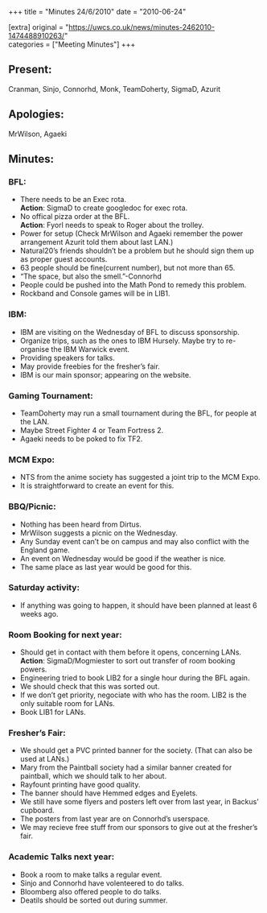 +++
title = "Minutes 24/6/2010"
date = "2010-06-24"

[extra]
original = "https://uwcs.co.uk/news/minutes-2462010-1474488910263/"    
categories = ["Meeting Minutes"]
+++

## Present:

Cranman, Sinjo, Connorhd, Monk, TeamDoherty, SigmaD, Azurit

## Apologies:

MrWilson, Agaeki

## Minutes:

### BFL:

  - There needs to be an Exec rota.  
    **Action**: SigmaD to create googledoc for exec rota.
  - No offical pizza order at the BFL.  
    **Action**: Fyorl needs to speak to Roger about the trolley.
  - Power for setup (Check MrWilson and Agaeki remember the power arrangement Azurit told them about last LAN.)
  - Natural20’s friends shouldn’t be a problem but he should sign them up as proper guest accounts.
  - 63 people should be fine(current number), but not more than 65.
  - “The space, but also the smell.”-Connorhd
  - People could be pushed into the Math Pond to remedy this problem.
  - Rockband and Console games will be in LIB1.

### IBM:

  - IBM are visiting on the Wednesday of BFL to discuss sponsorship.
  - Organize trips, such as the ones to IBM Hursely. Maybe try to re-organise the IBM Warwick event.
  - Providing speakers for talks.
  - May provide freebies for the fresher’s fair.
  - IBM is our main sponsor; appearing on the website.

### Gaming Tournament:

  - TeamDoherty may run a small tournament during the BFL, for people at the LAN.
  - Maybe Street Fighter 4 or Team Fortress 2.
  - Agaeki needs to be poked to fix TF2.

### MCM Expo:

  - NTS from the anime society has suggested a joint trip to the MCM Expo.
  - It is straightforward to create an event for this.

### BBQ/Picnic:

  - Nothing has been heard from Dirtus.
  - MrWilson suggests a picnic on the Wednesday.
  - Any Sunday event can’t be on campus and may also conflict with the England game.
  - An event on Wednesday would be good if the weather is nice.
  - The same place as last year would be good for this.

### Saturday activity:

  - If anything was going to happen, it should have been planned at least 6 weeks ago.

### Room Booking for next year:

  - Should get in contact with them before it opens, concerning LANs.  
    **Action**: SigmaD/Mogmiester to sort out transfer of room booking powers.
  - Engineering tried to book LIB2 for a single hour during the BFL again.
  - We should check that this was sorted out.
  - If we don’t get priority, negociate with who has the room. LIB2 is the only suitable room for LANs.
  - Book LIB1 for LANs.

### Fresher’s Fair:

  - We should get a PVC printed banner for the society. (That can also be used at LANs.)
  - Mary from the Paintball society had a similar banner created for paintball, which we should talk to her about.
  - Rayfount printing have good quality.
  - The banner should have Hemmed edges and Eyelets.
  - We still have some flyers and posters left over from last year, in Backus’ cupboard.
  - The posters from last year are on Connorhd’s userspace.
  - We may recieve free stuff from our sponsors to give out at the fresher’s fair.

### Academic Talks next year:

  - Book a room to make talks a regular event.
  - Sinjo and Connorhd have volenteered to do talks.
  - Bloomberg also offered people to do talks.
  - Deatils should be sorted out during summer.
